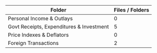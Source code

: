 | Folder                                   |   Files / Folders |
|------------------------------------------|-------------------|
| Personal Income & Outlays                |                 0 |
| Govt Receipts, Expenditures & Investment |                 5 |
| Price Indexes & Deflators                |                 0 |
| Foreign Transactions                     |                 2 |